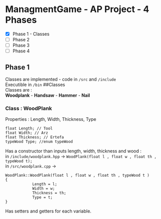 # ManagmentGame - AP Project - 4 Phases

- [x] Phase 1 - Classes
- [ ] Phase 2
- [ ] Phase 3
- [ ] Phase 4

## Phase 1  
Classes are implemented - code in `/src` and `/include`  
Executible in `/bin`
##Classes  
Classes are :  
**Woodplank** - **Handsaw** - **Hammer** - **Nail**  
### Class : WoodPlank  
Properties : Length, Width, Thickness, Type
``` 
float Length; // Tool
float Width; // Arz
float Thickness; // Ertefa
typeWood Type; //enum typeWood
```  
Has a constructor than inputs length, width, thickness and wood :  
in `/include/woodplank.hpp` -> `WoodPlank(float l , float w , float th , typeWood t);`  
in `/src/woodplank.cpp` ->  
```
WoodPlank::WoodPlank(float l , float w , float th , typeWood t )
{
            Length = l;
            Width = w;
            Thickness = th;
            Type = t;
}
```  
Has setters and getters for each variable.  
